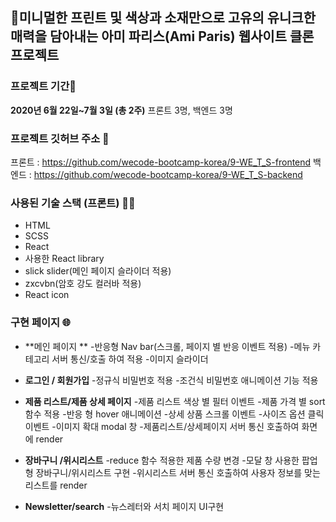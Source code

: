 ## 🎨미니멀한 프린트 및 색상과 소재만으로 고유의 유니크한 매력을 담아내는 아미 파리스(Ami Paris) 웹사이트 클론 프로젝트

### 프로젝트 기간🚩

**2020년 6월 22일~7월 3일 (총 2주)**
프론트 3명, 백엔드 3명

### 프로젝트 깃허브 주소 📁

프론트 : https://github.com/wecode-bootcamp-korea/9-WE_T_S-frontend
백엔드 : https://github.com/wecode-bootcamp-korea/9-WE_T_S-backend

### 사용된 기술 스택 (프론트) 🤼‍♀️

- HTML
- SCSS
- React
- 사용한 React library
- slick slider(메인 페이지 슬라이더 적용)
- zxcvbn(암호 강도 컬러바 적용)
- React icon

### 구현 페이지 🌐

- **메인 페이지 ** 
-반응형 Nav bar(스크롤, 페이지 별 반응 이벤트 적용) 
-메뉴 카테고리 서버 통신/호출 하여 적용 
-이미지 슬라이더

- **로그인 / 회원가입** 
-정규식 비밀번호 적용 
-조건식 비밀번호 애니메이션 기능 적용

- **제품 리스트/제품 상세 페이지** 
-제품 리스트 색상 별 필터 이벤트 -제품 가격 별 sort 함수 적용 
-반응 형 hover 애니메이션 -상세 상품 스크롤 이벤트 
-사이즈 옵션 클릭 이벤트 -이미지 확대 modal 창 
-제품리스트/상세페이지 서버 통신 호출하여 화면에 render

- **장바구니 /위시리스트**
  -reduce 함수 적용한 제품 수량 변경 
  -모달 창 사용한 팝업형 장바구니/위시리스트 구현 
  -위시리스트 서버 통신 호출하여 사용자 정보를 맞는 리스트를 render
  
- **Newsletter/search** 
-뉴스레터와 서치 페이지 UI구현

